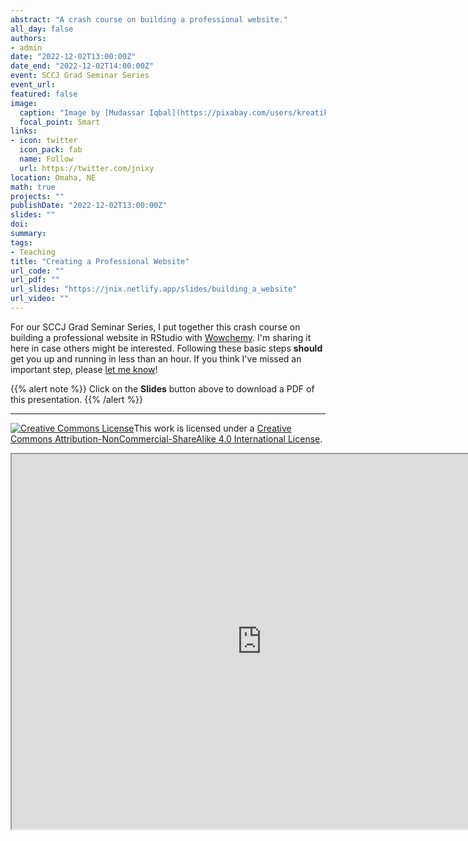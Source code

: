 ```yaml
---
abstract: "A crash course on building a professional website."
all_day: false
authors: 
- admin
date: "2022-12-02T13:00:00Z"
date_end: "2022-12-02T14:00:00Z"
event: SCCJ Grad Seminar Series
event_url: 
featured: false
image:
  caption: "Image by [Mudassar Iqbal](https://pixabay.com/users/kreatikar-8562930/) on [Pixabay](https://pixabay.com/images/id-3411373/)"
  focal_point: Smart
links:
- icon: twitter
  icon_pack: fab
  name: Follow
  url: https://twitter.com/jnixy
location: Omaha, NE
math: true
projects: ""
publishDate: "2022-12-02T13:00:00Z"
slides: ""
doi: 
summary: 
tags: 
- Teaching
title: "Creating a Professional Website"
url_code: ""
url_pdf: ""
url_slides: "https://jnix.netlify.app/slides/building_a_website"
url_video: ""
---
```


For our SCCJ Grad Seminar Series, I put together this crash course on building a professional website in RStudio with [Wowchemy](https://wowchemy.com/). I'm sharing it here in case others might be interested. Following these basic steps **should** get you up and running in less than an hour. If you think I've missed an important step, please [let me know](https://jnix.netlify.app/#contact)!

{{% alert note %}}
Click on the **Slides** button above to download a PDF of this presentation.
{{% /alert %}}

***

<a rel="license" href="http://creativecommons.org/licenses/by-nc-sa/4.0/"><img alt="Creative Commons License" style="border-width:0" src="https://i.creativecommons.org/l/by-nc-sa/4.0/88x31.png" /></a>This work is licensed under a <a rel="license" href="http://creativecommons.org/licenses/by-nc-sa/4.0/">Creative Commons Attribution-NonCommercial-ShareAlike 4.0 International License</a>.

<iframe src="https://jnix.netlify.app/slides/building_a_website/#1" width="800" height="600" scrolling="no" />
